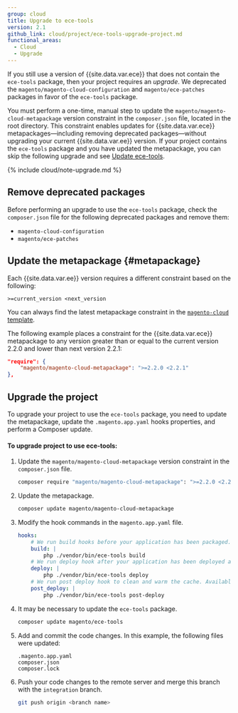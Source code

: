 ```yaml
---
group: cloud
title: Upgrade to ece-tools
version: 2.1
github_link: cloud/project/ece-tools-upgrade-project.md
functional_areas:
  - Cloud
  - Upgrade
---
```

If you still use a version of {{site.data.var.ece}} that does not contain the `ece-tools` package, then your project requires an _upgrade_. We deprecated the `magento/magento-cloud-configuration` and `magento/ece-patches` packages in favor of the `ece-tools` package.

You must perform a one-time, manual step to update the `magento/magento-cloud-metapackage` version constraint in the `composer.json` file, located in the root directory. This constraint enables updates for {{site.data.var.ece}} metapackages—including removing deprecated packages—without upgrading your current {{site.data.var.ee}} version. If your project contains the `ece-tools` package and you have updated the metapackage, you can skip the following upgrade and see [Update ece-tools]({{page.baseurl}}/cloud/project/ece-tools-update.html).

{% include cloud/note-upgrade.md %}

## Remove deprecated packages
Before performing an upgrade to use the `ece-tools` package, check the `composer.json` file for the following deprecated packages and remove them:

-  `magento-cloud-configuration`
-  `magento/ece-patches`
 
## Update the metapackage {#metapackage}
Each {{site.data.var.ee}} version requires a different constraint based on the following:

```
>=current_version <next_version
```

You can always find the latest metapackage constraint in the [`magento-cloud` template](https://github.com/magento/magento-cloud/blob/master/composer.json).

The following example places a constraint for the {{site.data.var.ece}} metapackage to any version greater than or equal to the current version 2.2.0 and lower than next version 2.2.1:

```json
"require": {
    "magento/magento-cloud-metapackage": ">=2.2.0 <2.2.1"
},
```

## Upgrade the project

To upgrade your project to use the `ece-tools` package, you need to update the metapackage, update the `.magento.app.yaml` hooks properties, and perform a Composer update.

#### To upgrade project to use ece-tools:

1.  Update the `magento/magento-cloud-metapackage` version constraint in the `composer.json` file.

    ```bash
    composer require "magento/magento-cloud-metapackage": ">=2.2.0 <2.2.1" --no-update
    ```

1.  Update the metapackage.

    ```bash
    composer update magento/magento-cloud-metapackage
    ```
  
1.  Modify the hook commands in the `magento.app.yaml` file.

    ```yaml
    hooks:
        # We run build hooks before your application has been packaged.
        build: |
            php ./vendor/bin/ece-tools build
        # We run deploy hook after your application has been deployed and started.
        deploy: |
            php ./vendor/bin/ece-tools deploy
        # We run post deploy hook to clean and warm the cache. Available with ECE-Tools 2002.0.10.
        post_deploy: |
            php ./vendor/bin/ece-tools post-deploy
    ```

1.  It may be necessary to update the `ece-tools` package.

    ```bash
    composer update magento/ece-tools
    ```

1.  Add and commit the code changes. In this example, the following files were updated:

    ```terminal
    .magento.app.yaml
    composer.json
    composer.lock
    ```

1.  Push your code changes to the remote server and merge this branch with the `integration` branch.

    ```bash
    git push origin <branch name>
    ```
